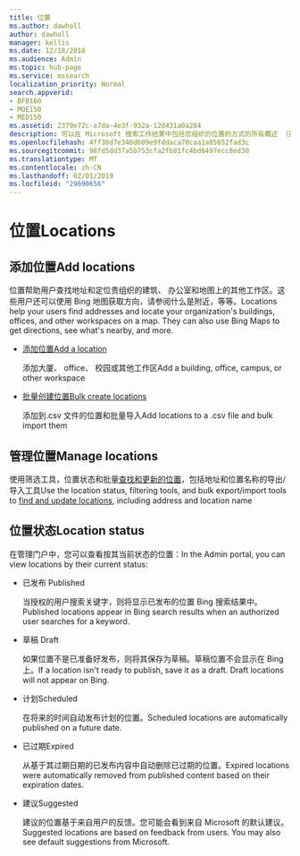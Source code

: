 ```yaml
---
title: 位置
ms.author: dawholl
author: dawholl
manager: kellis
ms.date: 12/18/2018
ms.audience: Admin
ms.topic: hub-page
ms.service: mssearch
localization_priority: Normal
search.appverid:
- BFB160
- MOE150
- MED150
ms.assetid: 2379e72c-a7da-4e3f-932a-12d431a0a284
description: 可以在 Microsoft 搜索工作结果中包括您组织的位置的方式的所有概述 （英文)
ms.openlocfilehash: 4ff30d7e346d609e9fddaca70caa1a85652fad3c
ms.sourcegitcommit: 98fd5dd37a5b753cfa2fb81fc4bd6497ecc8ed30
ms.translationtype: MT
ms.contentlocale: zh-CN
ms.lasthandoff: 02/01/2019
ms.locfileid: "29690656"
---
```

# <a name="locations"></a><span data-ttu-id="aabcd-103">位置</span><span class="sxs-lookup"><span data-stu-id="aabcd-103">Locations</span></span>

## <a name="add-locations"></a><span data-ttu-id="aabcd-104">添加位置</span><span class="sxs-lookup"><span data-stu-id="aabcd-104">Add locations</span></span>

<span data-ttu-id="aabcd-p101">位置帮助用户查找地址和定位贵组织的建筑、 办公室和地图上的其他工作区。这些用户还可以使用 Bing 地图获取方向，请参阅什么是附近，等等。</span><span class="sxs-lookup"><span data-stu-id="aabcd-p101">Locations help your users find addresses and locate your organization's buildings, offices, and other workspaces on a map. They can also use Bing Maps to get directions, see what's nearby, and more.</span></span>
  
- [<span data-ttu-id="aabcd-107">添加位置</span><span class="sxs-lookup"><span data-stu-id="aabcd-107">Add a location</span></span>](add-a-location.md)
    
    <span data-ttu-id="aabcd-108">添加大厦、 office、 校园或其他工作区</span><span class="sxs-lookup"><span data-stu-id="aabcd-108">Add a building, office, campus, or other workspace</span></span>
    
- [<span data-ttu-id="aabcd-109">批量创建位置</span><span class="sxs-lookup"><span data-stu-id="aabcd-109">Bulk create locations</span></span>](bulk-create-locations.md)
    
    <span data-ttu-id="aabcd-110">添加到.csv 文件的位置和批量导入</span><span class="sxs-lookup"><span data-stu-id="aabcd-110">Add locations to a .csv file and bulk import them</span></span>
    
## <a name="manage-locations"></a><span data-ttu-id="aabcd-111">管理位置</span><span class="sxs-lookup"><span data-stu-id="aabcd-111">Manage locations</span></span>

<span data-ttu-id="aabcd-112">使用筛选工具，位置状态和批量[查找和更新的位置](manage-locations.md)，包括地址和位置名称的导出/导入工具</span><span class="sxs-lookup"><span data-stu-id="aabcd-112">Use the location status, filtering tools, and bulk export/import tools to [find and update locations](manage-locations.md), including address and location name</span></span>
  
## <a name="location-status"></a><span data-ttu-id="aabcd-113">位置状态</span><span class="sxs-lookup"><span data-stu-id="aabcd-113">Location status</span></span>

<span data-ttu-id="aabcd-114">在管理门户中，您可以查看按其当前状态的位置：</span><span class="sxs-lookup"><span data-stu-id="aabcd-114">In the Admin portal, you can view locations by their current status:</span></span>
  
- <span data-ttu-id="aabcd-115">已发布 </span><span class="sxs-lookup"><span data-stu-id="aabcd-115">Published</span></span>
    
    <span data-ttu-id="aabcd-116">当授权的用户搜索关键字，则将显示已发布的位置 Bing 搜索结果中。</span><span class="sxs-lookup"><span data-stu-id="aabcd-116">Published locations appear in Bing search results when an authorized user searches for a keyword.</span></span>
    
- <span data-ttu-id="aabcd-117">草稿 </span><span class="sxs-lookup"><span data-stu-id="aabcd-117">Draft</span></span>
    
    <span data-ttu-id="aabcd-p102">如果位置不是已准备好发布，则将其保存为草稿。草稿位置不会显示在 Bing 上。</span><span class="sxs-lookup"><span data-stu-id="aabcd-p102">If a location isn't ready to publish, save it as a draft. Draft locations will not appear on Bing.</span></span>
    
- <span data-ttu-id="aabcd-120">计划</span><span class="sxs-lookup"><span data-stu-id="aabcd-120">Scheduled</span></span>
    
    <span data-ttu-id="aabcd-121">在将来的时间自动发布计划的位置。</span><span class="sxs-lookup"><span data-stu-id="aabcd-121">Scheduled locations are automatically published on a future date.</span></span>
    
- <span data-ttu-id="aabcd-122">已过期</span><span class="sxs-lookup"><span data-stu-id="aabcd-122">Expired</span></span>
    
    <span data-ttu-id="aabcd-123">从基于其过期日期的已发布内容中自动删除已过期的位置。</span><span class="sxs-lookup"><span data-stu-id="aabcd-123">Expired locations were automatically removed from published content based on their expiration dates.</span></span>
    
- <span data-ttu-id="aabcd-124">建议</span><span class="sxs-lookup"><span data-stu-id="aabcd-124">Suggested</span></span>
    
    <span data-ttu-id="aabcd-p103">建议的位置基于来自用户的反馈。您可能会看到来自 Microsoft 的默认建议。</span><span class="sxs-lookup"><span data-stu-id="aabcd-p103">Suggested locations are based on feedback from users. You may also see default suggestions from Microsoft.</span></span>

  

